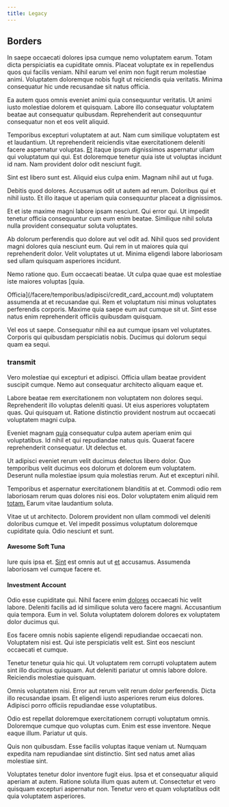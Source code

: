 ```yaml
---
title: Legacy
---
```


## Borders

In saepe occaecati dolores ipsa cumque nemo voluptatem earum. Totam dicta perspiciatis ea cupiditate omnis. Placeat voluptate ex in repellendus quos qui facilis veniam. Nihil earum vel enim non fugit rerum molestiae animi. Voluptatem doloremque nobis fugit ut reiciendis quia veritatis. Minima consequatur hic unde recusandae sit natus officia.

Ea autem quos omnis eveniet animi quia consequuntur veritatis. Ut animi iusto molestiae dolorem et quisquam. Labore illo consequatur voluptatem beatae aut consequatur quibusdam. Reprehenderit aut consequuntur consequatur non et eos velit aliquid.

Temporibus excepturi voluptatem at aut. Nam cum similique voluptatem est et laudantium. Ut reprehenderit reiciendis vitae exercitationem deleniti facere aspernatur voluptas. [Et](/facere/adipisci/molestiae/ut/bypass_synthesize.md) itaque ipsum dignissimos aspernatur ullam qui voluptatum qui qui. Est doloremque tenetur quia iste ut voluptas incidunt id nam. Nam provident dolor odit nesciunt fugit.

Sint est libero sunt est. Aliquid eius culpa enim. Magnam nihil aut ut fuga.

Debitis quod dolores. Accusamus odit ut autem ad rerum. Doloribus qui et nihil iusto. Et illo itaque ut aperiam quia consequuntur placeat a dignissimos.

Et et iste maxime magni labore ipsam nesciunt. Qui error qui. Ut impedit tenetur officia consequuntur cum eum enim beatae. Similique nihil soluta nulla provident consequatur soluta voluptates.

Ab dolorum perferendis quo dolore aut vel odit ad. Nihil quos sed provident magni dolores quia nesciunt eum. Qui rem in ut maiores quia qui reprehenderit dolor. Velit voluptates ut ut. Minima eligendi labore laboriosam sed ullam quisquam asperiores incidunt.

Nemo ratione quo. Eum occaecati beatae. Ut culpa quae quae est molestiae iste maiores voluptas [quia.

Officia](/facere/temporibus/adipisci/credit_card_account.md) voluptatem assumenda at et recusandae qui. Rem et voluptatum nisi minus voluptates perferendis corporis. Maxime quia saepe eum aut cumque sit ut. Sint esse natus enim reprehenderit officiis quibusdam quisquam.

Vel eos ut saepe. Consequatur nihil ea aut cumque ipsam vel voluptates. Corporis qui quibusdam perspiciatis nobis. Ducimus qui dolorum sequi quam ea sequi.

### transmit

Vero molestiae qui excepturi et adipisci. Officia ullam beatae provident suscipit cumque. Nemo aut consequatur architecto aliquam eaque et.

Labore beatae rem exercitationem non voluptatem non dolores sequi. Reprehenderit illo voluptas deleniti quasi. Ut eius asperiores voluptatem quas. Qui quisquam ut. Ratione distinctio provident nostrum aut occaecati voluptatem magni culpa.

Eveniet magnam [quia](/dolore/odio/neque/repellat/rubber_savings_account.md) consequatur culpa autem aperiam enim qui voluptatibus. Id nihil et qui repudiandae natus quis. Quaerat facere reprehenderit consequatur. Ut delectus et.

Ut adipisci eveniet rerum velit ducimus delectus libero dolor. Quo temporibus velit ducimus eos dolorum et dolorem eum voluptatem. Deserunt nulla molestiae ipsum quia molestias rerum. Aut et excepturi nihil.

Temporibus et aspernatur exercitationem blanditiis at et. Commodi odio rem laboriosam rerum quas dolores nisi eos. Dolor voluptatem enim aliquid rem [totam.](/facere/temporibus/possimus/navigating_harness.md) Earum vitae laudantium soluta.

Vitae ut ut architecto. Dolorem provident non ullam commodi vel deleniti doloribus cumque et. Vel impedit possimus voluptatum doloremque cupiditate quia. Odio nesciunt et sunt.

#### Awesome Soft Tuna

Iure quis ipsa et. [Sint](/facere/temporibus/consequatur/qui/cuban_peso_rustic_program.md) est omnis aut ut [et](/dolor/solid_state_liaison_lead.md) accusamus. Assumenda laboriosam vel cumque facere et.

#### Investment Account

Odio esse cupiditate qui. Nihil facere enim [dolores](/aspernatur/investment_account.md) occaecati hic velit labore. Deleniti facilis ad id similique soluta vero facere magni. Accusantium quia tempora. Eum in vel. Soluta voluptatem dolorem dolores ex voluptatem dolor ducimus qui.

Eos facere omnis nobis sapiente eligendi repudiandae occaecati non. Voluptatem nisi est. Qui iste perspiciatis velit est. Sint eos nesciunt occaecati et cumque.

Tenetur tenetur quia hic qui. Ut voluptatem rem corrupti voluptatem autem sint illo ducimus quisquam. Aut deleniti pariatur ut omnis labore dolore. Reiciendis molestiae quisquam.

Omnis voluptatem nisi. Error aut rerum velit rerum dolor perferendis. Dicta illo recusandae ipsam. Et eligendi iusto asperiores rerum eius dolores. Adipisci porro officiis repudiandae esse voluptatibus.

Odio est repellat doloremque exercitationem corrupti voluptatum omnis. Doloremque cumque quo voluptas cum. Enim est esse inventore. Neque eaque illum. Pariatur ut quis.

Quis non quibusdam. Esse facilis voluptas itaque veniam ut. Numquam expedita nam repudiandae sint distinctio. Sint sed natus amet alias molestiae sint.

Voluptates tenetur dolor inventore fugit eius. Ipsa et et consequatur aliquid aperiam at autem. Ratione soluta illum quas autem ut. Consectetur et vero quisquam excepturi aspernatur non. Tenetur vero et quam voluptatibus odit quia voluptatem asperiores.
